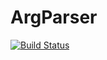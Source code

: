# ArgParser
[![Build Status](https://travis-ci.org/gguo4/ArgParser.svg?branch=master)](https://travis-ci.org/gguo4/ArgParser)
